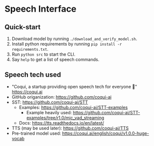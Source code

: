 # Speech Interface
## Quick-start
1. Download model by running `./download_and_verify_model.sh`.
2. Install python requirements by running `pip install -r requirements.txt`.
3. Run `python src` to start the CLI.
4. Say `help` to get a list of speech commands.

## Speech tech used
- "Coqui, a startup providing open speech tech for everyone 🐸" https://coqui.ai
- GitHub origanization: https://github.com/coqui-ai
- SST: https://github.com/coqui-ai/STT
    - Examples: https://github.com/coqui-ai/STT-examples
        - Example heavily used: https://github.com/coqui-ai/STT-examples/tree/r1.0/mic_vad_streaming
    - Docs: https://tts.readthedocs.io/en/latest/
- TTS (may be used later): https://github.com/coqui-ai/TTS
- Pre-trained model used: https://coqui.ai/english/coqui/v1.0.0-huge-vocab
